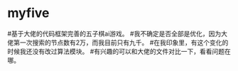 # myfive
#基于大佬的代码框架完善的五子棋ai游戏。
#我不确定是否全部是优化，因为大佬第一次搜索的节点数有2万，而我目前只有九千。
#在我印象里，有这个变化的时候我还没有改过算法模块。
#有兴趣的可以和大佬的文件对比一下，看看问题在哪。
